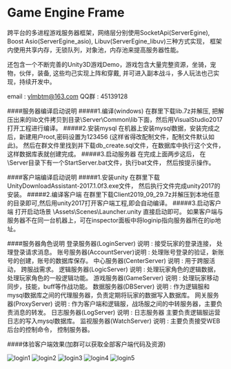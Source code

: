 Game Engine Frame
===============
跨平台的多进程游戏服务器框架，网络层分别使用SocketApi(ServerEgine), Boost Asio(ServerEgine_asio), Libuv(ServerEgine_libuv)三种方式实现， 框架内使用共享内存，无锁队列，对象池，内存池来提高服务器性能。

还包含一个不断完善的Unity3D游戏Demo，游戏包含大量完整资源，坐骑，宠物，伙伴，装备, 这些均己实现上阵和穿戴, 并可进入副本战斗，多人玩法也己实现，持续开发中。

email : ylmbtm@163.com   QQ群 : 45139128 

####服务器编译启动说明
#####1.编译(windows)
	在群里下载lib.7z并解压, 把解压出来的lib文件拷贝到目录\Server\Common\lib下面，然后用VisualStudio2017打开工程进行编译。
#####2.安装mysql
	在机器上安装mysql数据，安装完成之后，新建用户root,密码设置为123456 (这样省得改配制文件，配制文件默认如此)。
	然后在群文件里找到并下载db_create.sql文件，在数据库中执行这个文件，这样数据库表就创建完成。
#####3.启动服务器
	在完成上面两步这后， 在\Server目录下有一个StartServer.bat文件，执行bat文件， 然后按提示操作。

####客户端编译启动说明
#####1.安装unity
	在群里下载UnityDownloadAssistant-2017.1.0f3.exe文件， 然后执行文件完成unity2017的安装。
#####2.编译客户端
	在群里下载Client2019_09_29.7z并解压到本地任意的目录即可,然后用unity2017打开客户端工程,即会自动编译。
#####3.启动客户端
	打开启动场景 \Assets\Scenes\Launcher.unity 直接启动即可。
	如果客户端与服务器不在同一台机器上，可在inspector面板中将loginip指向服务器所在的ip地址。

####服务器角色说明
	登录服务器(LoginServer)  说明 : 接受玩家的登录连接， 处理登录请求消息。
	账号服务器(AccountServer)说明 : 处理账号登录的验证，新账号的创建，账号的数据库保存。
	中心服务器(CenterServer) 说明 : 用于跨服活动， 跨服战需求。
	逻辑服务器(LogicServer)  说明 : 处理玩家角色的逻辑数据，处理玩家角色的一般逻辑功能。
	游戏服务器(GameServer)   说明 : 处理玩家移动同步，技能，buff等作战功能。
	数据服务器(DBServer)     说明 : 作为逻辑服和mysql数据库之间的代理服务器，负责定期将玩家的数据写入数据库。
	网关服务器(ProxyServer)  说明 : 作为客户端和逻辑服，战场服之间的中转服务器，主要负责消息的转发。
	日志服务器(LogServer)    说明 : 日志服务器 主要负责逻辑服运营日志的写入mysql数据库。
	监视服务器(WatchServer)  说明 : 主要负责接受WEB后台的控制命令， 控制服务器。

####体验客户端效果(加群可以获取全部客户端代码及资源)

![login1](https://wx2.sinaimg.cn/mw690/79045675gy1fvdn1uoqa8j20pg0etabd.jpg)
![login2](https://wx2.sinaimg.cn/mw690/79045675gy1fvdn1uqpclj20wg0fxgn8.jpg)
![login3](https://wx4.sinaimg.cn/mw690/79045675gy1fvdn1uqq84j20wd0fydi0.jpg)
![login4](https://wx3.sinaimg.cn/mw690/79045675gy1fvdn1urjzaj20wd0gedia.jpg)
![login5](https://wx2.sinaimg.cn/mw690/79045675gy1fvdn1uq19vj20wh0fwdhn.jpg)
